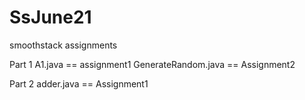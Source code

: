 # SsJune21
smoothstack assignments

Part 1
A1.java == assignment1
GenerateRandom.java == Assignment2


Part 2
adder.java == Assignment1
